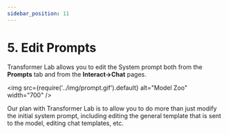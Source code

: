 ```yaml
---
sidebar_position: 11
---
```


# 5. Edit Prompts

Transformer Lab allows you to edit the System prompt both from the **Prompts** tab and from the **Interact->Chat** pages.

<img src={require('../img/prompt.gif').default} alt="Model Zoo" width="700" />

Our plan with Transformer Lab is to allow you to do more than just modify the initial system prompt, including editing the general template that is sent to the model, editing chat templates, etc.
